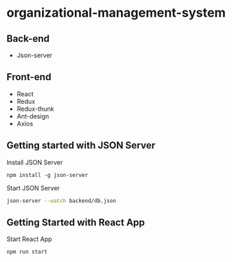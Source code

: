 # organizational-management-system

## Back-end

- Json-server

## Front-end

- React
- Redux
- Redux-thunk
- Ant-design
- Axios

## Getting started with JSON Server

Install JSON Server 

```
npm install -g json-server
```

Start JSON Server

```bash
json-server --watch backend/db.json
```

## Getting Started with React App

Start React App

```bash
npm run start
```

